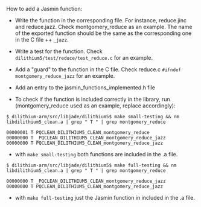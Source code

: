 How to add a Jasmin function:

* Write the function in the corresponding file. For instance, reduce.jinc and reduce.jazz. Check montgomery_reduce as an example. The name of the exported function should be the same as the corresponding one in the C file ++ `_jazz`.

* Write a test for the function. Check `dilithium5/test/reduce/test_reduce.c` for an example.

* Add a "guard" to the function in the C file. Check reduce.c `#ifndef montgomery_reduce_jazz` for an example.

* Add an entry to the jasmin_functions_implemented.h file

* To check if the function is included correctly in the library, run (montgomery_reduce used as an example, replace accordingly):

```
$ dilithium-arm/src/libjade/dilithium5$ make small-testing && nm libdilithium5_clean.a | grep " T " | grep montgomery_reduce

00000001 T PQCLEAN_DILITHIUM5_CLEAN_montgomery_reduce
00000000 T _PQCLEAN_DILITHIUM5_CLEAN_montgomery_reduce_jazz
00000000 T PQCLEAN_DILITHIUM5_CLEAN_montgomery_reduce_jazz

```

* with `make small-testing` both functions are included in the .a file.

```
$ dilithium-arm/src/libjade/dilithium5$ make full-testing && nm libdilithium5_clean.a | grep " T " | grep montgomery_reduce

00000000 T _PQCLEAN_DILITHIUM5_CLEAN_montgomery_reduce_jazz
00000000 T PQCLEAN_DILITHIUM5_CLEAN_montgomery_reduce_jazz
```

* with `make full-testing` just the Jasmin function in included in the .a file.
